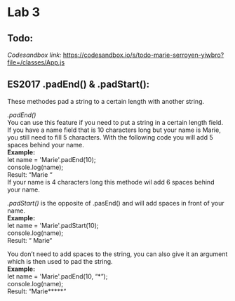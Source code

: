 # Lab 3

## Todo:

*Codesandbox link:* https://codesandbox.io/s/todo-marie-serroyen-yiwbro?file=/classes/App.js

## ES2017 .padEnd() & .padStart():

These methodes pad a string to a certain length with another string. 

*.padEnd()* <br/>
You can use this feature if you need to put a string in a certain length field. If you have a name field that is 10 characters long but your name is Marie, you still need to fill 5 characters. With the following code you will add 5 spaces behind your name. <br/>
    **Example:**<br/>
    let name = 'Marie'.padEnd(10);<br/>
    console.log(name);  <br/>
    Result: “Marie     “<br/>
If your name is 4 characters long this methode wil add 6 spaces behind your name. <br/>

*.padStart()* is the opposite of .pasEnd() and will add spaces in front of your name. </br>
**Example:**</br>
let name = 'Marie'.padStart(10);</br>
console.log(name);  </br>
Result: “     Marie“</br>

You don’t need to add spaces to the string, you can also give it an argument which is then used to pad the string. </br>
**Example:**</br>
let name = 'Marie'.padEnd(10, “*”);</br>
console.log(name);  </br>
Result: “Marie*****“</br>




